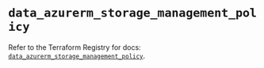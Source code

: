 # `data_azurerm_storage_management_policy`

Refer to the Terraform Registry for docs: [`data_azurerm_storage_management_policy`](https://registry.terraform.io/providers/hashicorp/azurerm/4.44.0/docs/data-sources/storage_management_policy).
